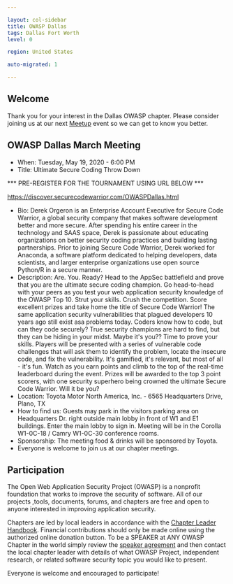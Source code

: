 ```yaml
---

layout: col-sidebar
title: OWASP Dallas
tags: Dallas Fort Worth
level: 0

region: United States

auto-migrated: 1

---
```


## Welcome
Thank you for your interest in the Dallas OWASP chapter. Please consider joining us at our next [Meetup](https://www.meetup.com/Dallas-The-Open-Web-Application-Security-Project-Meetup/) event so we can get to know you better.

## OWASP Dallas March Meeting
- When:  Tuesday, May 19, 2020 - 6:00 PM
- Title:  Ultimate Secure Coding Throw Down

*** PRE-REGISTER FOR THE TOURNAMENT USING URL BELOW ***

https://discover.securecodewarrior.com/OWASPDallas.html
- Bio:  Derek Orgeron is an Enterprise Account Executive for Secure Code Warrior, a global security company that makes software development better and more secure. After spending his entire career in the technology and SAAS space, Derek is passionate about educating organizations on better security coding practices and building lasting partnerships. Prior to joining Secure Code Warrior, Derek worked for Anaconda, a software platform dedicated to helping developers, data scientists, and larger enterprise organizations use open source Python/R in a secure manner.
- Description:  Are. You. Ready? Head to the AppSec battlefield and prove that you are the ultimate secure coding champion. Go head-to-head with your peers as you test your web application security knowledge of the OWASP Top 10. Strut your skills. Crush the competition. Score excellent prizes and take home the title of Secure Code Warrior! The same application security vulnerabilities that plagued developers 10 years ago still exist asa problems today. Coders know how to code, but can they code securely? True security champions are hard to find, but they can be hiding in your midst. Maybe it's you?? Time to prove your skills. Players will be presented with a series of vulnerable code challenges that will ask them to identify the problem, locate the insecure code, and fix the vulnerability. It's gamified, it's relevant, but most of all - it's fun. Watch as you earn points and climb to the top of the real-time leaderboard during the event. Prizes will be awarded to the top 3 point scorers, with one security superhero being crowned the ultimate Secure Code Warrior. Will it be you?
- Location:  Toyota Motor North America, Inc. - 6565 Headquarters Drive, Plano, TX
- How to find us:  Guests may park in the visitors parking area on Headquarters Dr. right outside main lobby in front of W1 and E1 buildings. Enter the main lobby to sign in. Meeting will be in the Corolla W1-0C-18 / Camry W1-0C-30 conference rooms.
- Sponsorship:  The meeting food & drinks will be sponsored by Toyota.
- Everyone is welcome to join us at our chapter meetings.

## Participation
The Open Web Application Security Project (OWASP) is a nonprofit foundation that works to improve the security of software. All of our projects ,tools, documents, forums, and chapters are free and open to anyone interested in improving application security. 

Chapters are led by local leaders in accordance with the [Chapter Leader Handbook](/www-policy/rules-of-procedure/chapter-handbook). Financial contributions should only be made online using the authorized online donation button. To be a SPEAKER at ANY OWASP Chapter in the world simply review the [speaker agreement](/www-policy/speaker-agreement) and then contact the local chapter leader with details of what OWASP Project, independent research, or related software security topic you would like to present.

Everyone is welcome and encouraged to participate!

<!-- Standard Chapter Page Template
This is an example of a Project or Chapter page.
Please change these items to indicate the actual information you wish to present. In addition to this information, the 'front-matter' above the text should be modified to reflect your actual information.  An explanation of each of the front-matter items is below:

{front matter for this file}

```
- layout: This is the layout used by project and chapter pages.  You should leave this value as col-sidebar
- title: This is the title of your project or chapter page, usually the name.  For example, OWASP Zed Attack Proxy or OWASP Baltimore
- tags: This is a space-delimited list of tags you associate with your project or chapter.  If you are using tabs, at least one of these tags should be unique in order to be used in the tabs files (an example tab is included in this repo) 
- region: This is the region you are in according to our data
```
```
{copy for this file (index.md)}
Replace the text above the commented area with your information in the format below:

```
{info.md}

This separate file is where you should place links to your Google Group and Meetup page. It will be automatically rendered in the column sidebar.

{leaders.md}

Another separate file that should simply include each leaders name with mailto link as a list. It will also be automatically rendered in the column sidebar.

-->

